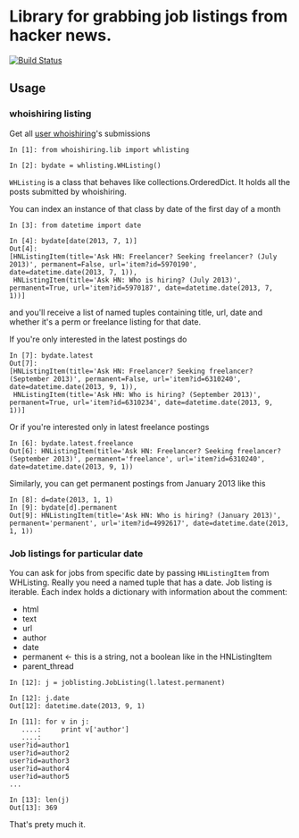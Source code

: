Library for grabbing job listings from hacker news.
===================================================
[![Build Status](https://travis-ci.org/joshz/whoishiring.png)](https://travis-ci.org/joshz/whoishiring)

Usage
-----

### whoishiring listing
Get all [user whoishiring](https://news.ycombinator.com/submitted?id=whoishiring)'s submissions
```
In [1]: from whoishiring.lib import whlisting

In [2]: bydate = whlisting.WHListing()
```

`WHListing` is a class that behaves like collections.OrderedDict. It holds all the posts submitted by whoishiring.

You can index an instance of that class by date of the first day of a month
```
In [3]: from datetime import date

In [4]: bydate[date(2013, 7, 1)]
Out[4]:
[HNListingItem(title='Ask HN: Freelancer? Seeking freelancer? (July 2013)', permanent=False, url='item?id=5970190', date=datetime.date(2013, 7, 1)),
 HNListingItem(title='Ask HN: Who is hiring? (July 2013)', permanent=True, url='item?id=5970187', date=datetime.date(2013, 7, 1))]
```
and you'll receive a list of named tuples containing title, url, date and whether it's a perm or freelance listing for that date.

If you're only interested in the latest postings do
```
In [7]: bydate.latest
Out[7]:
[HNListingItem(title='Ask HN: Freelancer? Seeking freelancer? (September 2013)', permanent=False, url='item?id=6310240', date=datetime.date(2013, 9, 1)),
 HNListingItem(title='Ask HN: Who is hiring? (September 2013)', permanent=True, url='item?id=6310234', date=datetime.date(2013, 9, 1))]
```

Or if you're interested only in latest freelance postings
```
In [6]: bydate.latest.freelance
Out[6]: HNListingItem(title='Ask HN: Freelancer? Seeking freelancer? (September 2013)', permanent='freelance', url='item?id=6310240', date=datetime.date(2013, 9, 1))
```

Similarly, you can get permanent postings from January 2013 like this
```
In [8]: d=date(2013, 1, 1)
In [9]: bydate[d].permanent
Out[9]: HNListingItem(title='Ask HN: Who is hiring? (January 2013)', permanent='permanent', url='item?id=4992617', date=datetime.date(2013, 1, 1))

```

### Job listings for particular date
You can ask for jobs from specific date by passing `HNListingItem` from WHListing. Really you need a named tuple that has a date. Job listing is iterable. Each index holds a dictionary with information about the comment:
* html
* text
* url
* author
* date
* permanent <- this is a string, not a boolean like in the HNListingItem
* parent_thread

```
In [12]: j = joblisting.JobListing(l.latest.permanent)

In [12]: j.date
Out[12]: datetime.date(2013, 9, 1)

In [11]: for v in j:
   ....:     print v['author']
   ....:
user?id=author1
user?id=author2
user?id=author3
user?id=author4
user?id=author5
...

In [13]: len(j)
Out[13]: 369
```

That's prety much it.

